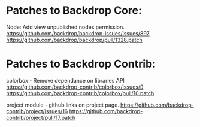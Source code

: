 Patches to Backdrop Core:
=========================

Node: Add view unpublished nodes permission.
  https://github.com/backdrop/backdrop-issues/issues/897
  https://github.com/backdrop/backdrop/pull/1328.patch


Patches to Backdrop Contrib:
============================

colorbox - Remove dependance on libraries API
  https://github.com/backdrop-contrib/colorbox/issues/9
  https://github.com/backdrop-contrib/colorbox/pull/10.patch

project module - github links on project page.
  https://github.com/backdrop-contrib/project/issues/16
  https://github.com/backdrop-contrib/project/pull/17.patch

